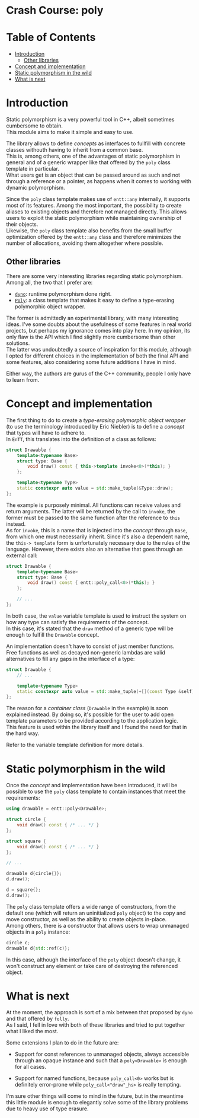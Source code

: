# Crash Course: poly

<!--
@cond TURN_OFF_DOXYGEN
-->
# Table of Contents

* [Introduction](#introduction)
  * [Other libraries](#other-libraries)
* [Concept and implementation](#concept-and-implementation)
* [Static polymorphism in the wild](#static-polymorphism-in-the-wild)
* [What is next](#what-is-next)
<!--
@endcond TURN_OFF_DOXYGEN
-->

# Introduction

Static polymorphism is a very powerful tool in C++, albeit sometimes cumbersome
to obtain.<br/>
This module aims to make it simple and easy to use.

The library allows to define _concepts_ as interfaces to fullfill with concrete
classes withouth having to inherit from a common base.<br/>
This is, among others, one of the advantages of static polymorphism in general
and of a generic wrapper like that offered by the `poly` class template in
particular.<br/>
What users get is an object that can be passed around as such and not through a
reference or a pointer, as happens when it comes to working with dynamic
polymorphism.

Since the `poly` class template makes use of `entt::any` internally, it supports
most of its features. Among the most important, the possibility to create
aliases to existing objects and therefore not managed directly. This allows
users to exploit the static polymorphism while maintaining ownership of their
objects.<br/>
Likewise, the `poly` class template also benefits from the small buffer
optimization offered by the `entt::any` class and therefore minimizes the number
of allocations, avoiding them altogether where possible.

## Other libraries

There are some very interesting libraries regarding static polymorphism.<br/>
Among all, the two that I prefer are:

* [`dyno`](https://github.com/ldionne/dyno): runtime polymorphism done right.
* [`Poly`](https://github.com/facebook/folly/blob/master/folly/docs/Poly.md):
  a class template that makes it easy to define a type-erasing polymorphic
  object wrapper.

The former is admittedly an experimental library, with many interesting ideas.
I've some doubts about the usefulness of some features in real world projects,
but perhaps my ignorance comes into play here. In my opinion, its only flaw is
the API which I find slightly more cumbersome than other solutions.<br/>
The latter was undoubtedly a source of inspiration for this module, although I
opted for different choices in the implementation of both the final API and some
features, also considering some future additions I have in mind.

Either way, the authors are gurus of the C++ community, people I only have to
learn from.

# Concept and implementation

The first thing to do to create a _type-erasing polymorphic object wrapper_ (to
use the terminology introduced by Eric Niebler) is to define a _concept_ that
types will have to adhere to.<br/>
In `EnTT`, this translates into the definition of a class as follows:

```cpp
struct Drawable {
    template<typename Base>
    struct type: Base {
        void draw() const { this->template invoke<0>(*this); }
    };

    template<typename Type>
    static constexpr auto value = std::make_tuple(&Type::draw);
};
```

The example is purposely minimal. All functions can receive values and return
arguments. The latter will be returned by the call to `invoke`, the former must
be passed to the same function after the reference to `this` instead.<br/>
As for `invoke`, this is a name that is injected into the _concept_ through
`Base`, from which one must necessarily inherit. Since it's also a dependent
name, the `this-> template` form is unfortunately necessary due to the rules of
the language. However, there exists also an alternative that goes through an
external call:

```cpp
struct Drawable {
    template<typename Base>
    struct type: Base {
        void draw() const { entt::poly_call<0>(*this); }
    };

    // ...
};
```

In both case, the `value` variable template is used to instruct the system on
how any type can satisfy the requirements of the concept.<br/>
In this case, it's stated that the `draw` method of a generic type will be
enough to fulfill the `Drawable` concept.

An implementation doesn't have to consist of just member functions.<br/>
Free functions as well as decayed non-generic lambdas are valid alternatives to
fill any gaps in the interface of a type:

```cpp
struct Drawable {
    // ...

    template<typename Type>
    static constexpr auto value = std::make_tuple(+[](const Type &self) { self.draw(); });
};
```

The reason for a _container class_ (`Drawable` in the example) is soon explained
instead. By doing so, it's possible for the user to add open template parameters
to be provided according to the application logic.<br/>
This feature is used within the library itself and I found the need for that in
the hard way.

Refer to the variable template definition for more details.

# Static polymorphism in the wild

Once the _concept_ and implementation have been introduced, it will be possible
to use the `poly` class template to contain instances that meet the
requirements:

```cpp
using drawable = entt::poly<Drawable>;

struct circle {
    void draw() const { /* ... */ }
};

struct square {
    void draw() const { /* ... */ }
};

// ...

drawable d{circle{}};
d.draw();

d = square{};
d.draw();
```

The `poly` class template offers a wide range of constructors, from the default
one (which will return an uninitialized `poly` object) to the copy and move
constructor, as well as the ability to create objects in-place.<br/>
Among others, there is a constructor that allows users to wrap unmanaged objects
in a `poly` instance:

```cpp
circle c;
drawable d{std::ref(c)};
```

In this case, although the interface of the `poly` object doesn't change, it
won't construct any element or take care of destroying the referenced object.

# What is next

At the moment, the approach is sort of a mix between that proposed by `dyno` and
that offered by `folly`.<br/>
As I said, I fell in love with both of these libraries and tried to put together
what I liked the most.

Some extensions I plan to do in the future are:

* Support for const references to unmanaged objects, always accessible through
  an opaque instance and such that a `poly<Drawable>` is enough for all cases.

* Support for named functions, because `poly_call<0>` works but is definitely
  error-prone while `poly_call<"draw"_hs>` is really tempting.

I'm sure other things will come to mind in the future, but in the meantime this
little module is enough to elegantly solve some of the library problems due to
heavy use of type erasure.
